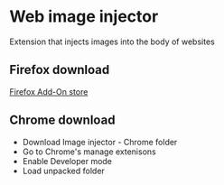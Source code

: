 # Web image injector
Extension that injects images into the body of websites

## Firefox download
[Firefox Add-On store](https://addons.mozilla.org/pt-BR/firefox/addon/image-injector/)

## Chrome download
* Download Image injector - Chrome folder
* Go to Chrome's manage extenisons
* Enable Developer mode
* Load unpacked folder
